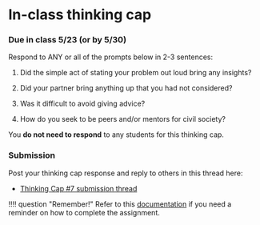 # In-class thinking cap

### Due in class 5/23 (or by 5/30)

Respond to ANY or all of the prompts below in 2-3 sentences:

1. Did the simple act of stating your problem out loud bring any insights?

2. Did your partner bring anything up that you had not considered?

3. Was it difficult to avoid giving advice?

4. How do you seek to be peers and/or mentors for civil society?

You **do not need to respond** to any students for this thinking cap.

### Submission

Post your thinking cap response and reply to others in this thread here:

- [Thinking Cap #7 submission thread](https://github.com/albertkun/23S-ASIAAM-191A/discussions/24)

!!!! question "Remember!"
    Refer to this [documentation](../../help/thinking_caps.md) if you need a reminder on how to complete the assignment.
